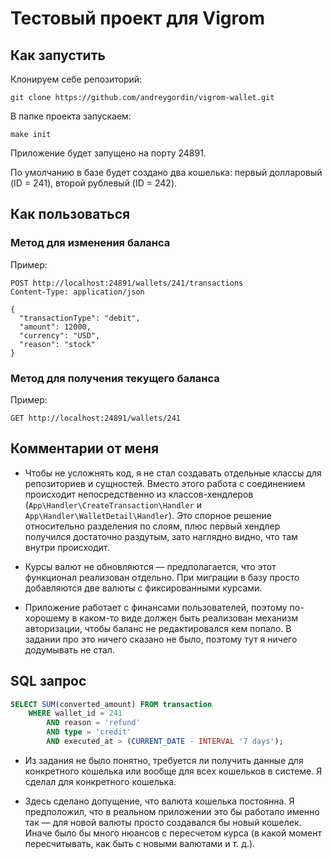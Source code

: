 # Тестовый проект для Vigrom

## Как запустить

Клонируем себе репозиторий:

```
git clone https://github.com/andreygordin/vigrom-wallet.git
```

В папке проекта запускаем:

```
make init
```

Приложение будет запущено на порту 24891.

По умолчанию в базе будет создано два кошелька: первый долларовый (ID = 241), второй рублевый (ID = 242).

## Как пользоваться

### Метод для изменения баланса

Пример:

```
POST http://localhost:24891/wallets/241/transactions
Content-Type: application/json

{
  "transactionType": "debit",
  "amount": 12000,
  "currency": "USD",
  "reason": "stock"
}
```

### Метод для получения текущего баланса

Пример:

```
GET http://localhost:24891/wallets/241
```

## Комментарии от меня

* Чтобы не усложнять код, я не стал создавать отдельные классы для репозиториев и сущностей. Вместо этого работа с соединением происходит непосредственно из классов-хендлеров (```App\Handler\CreateTransaction\Handler``` и ```App\Handler\WalletDetail\Handler```). Это спорное решение относительно разделения по слоям, плюс первый хендлер получился достаточно раздутым, зато наглядно видно, что там внутри происходит.

* Курсы валют не обновляются — предполагается, что этот функционал реализован отдельно. При миграции в базу просто добавляются две валюты с фиксированными курсами.

* Приложение работает с финансами пользователей, поэтому по-хорошему в каком-то виде должен быть реализован механизм авторизации, чтобы баланс не редактировался кем попало. В задании про это ничего сказано не было, поэтому тут я ничего додумывать не стал.

## SQL запрос

```SQL
SELECT SUM(converted_amount) FROM transaction
    WHERE wallet_id = 241
        AND reason = 'refund'
        AND type = 'credit'
        AND executed_at > (CURRENT_DATE - INTERVAL '7 days');
```

* Из задания не было понятно, требуется ли получить данные для конкретного кошелька или вообще для всех кошельков в системе. Я сделал для конкретного кошелька.

* Здесь сделано допущение, что валюта кошелька постоянна. Я предположил, что в реальном приложении это бы работало именно так — для новой валюты просто создавался бы новый кошелек. Иначе было бы много нюансов с пересчетом курса (в какой момент пересчитывать, как быть с новыми валютами и т. д.).   
